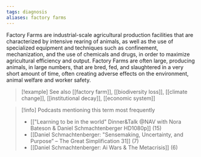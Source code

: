 ```yaml
---
tags: diagnosis
aliases: factory farms
---
```


Factory Farms are industrial-scale agricultural production facilities that are characterized by intensive rearing of animals, as well as the use of specialized equipment and techniques such as confinement, mechanization, and the use of chemicals and drugs, in order to maximize agricultural efficiency and output. Factory Farms are often large, producing animals, in large numbers, that are bred, fed, and slaughtered in a very short amount of time, often creating adverse effects on the environment, animal welfare and worker safety.

> [!example] See also
> [[factory farm]], [[biodiversity loss]], [[climate change]], [[institutional decay]], [[economic system]]

> [!info] Podcasts mentioning this term most frequently
> * [["Learning to be in the world" Dinner&Talk @NAV with Nora Bateson & Daniel Schmachtenberger  HD1080p]] (15)
> * [[Daniel Schmachtenberger: "Sensemaking, Uncertainty, and Purpose” – The Great Simplification 31]] (7)
> * [[Daniel Schmachtenberger: Ai Wars & The Metacrisis]] (6)